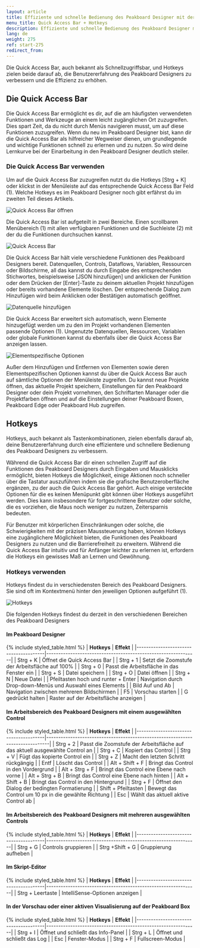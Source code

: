 ```yaml
---
layout: article
title: Effiziente und schnelle Bedienung des Peakboard Designer mit der Quick Access Bar und Hotkeys
menu_title: Quick Access Bar + Hotkeys
description: Effiziente und schnelle Bedienung des Peakboard Designer mit der Quick Access Bar und Hotkeys
lang: de
weight: 275
ref: start-275
redirect_from:
---
```


Die Quick Access Bar, auch bekannt als Schnellzugriffsbar, und Hotkeys zielen beide darauf ab, die Benutzererfahrung des Peakboard Designers zu verbessern und die Effizienz zu erhöhen.

## Die Quick Access Bar

Die Quick Access Bar ermöglicht es dir, auf die am häufigsten verwendeten Funktionen und Werkzeuge an einem leicht zugänglichen Ort zuzugreifen. Dies spart Zeit, da du nicht durch Menüs navigieren musst, um auf diese Funktionen zuzugreifen.
Wenn du neu im Peakboard Designer bist, kann dir die Quick Access Bar als hilfreicher Wegweiser dienen, um grundlegende und wichtige Funktionen schnell zu erlernen und zu nutzen. So wird deine Lernkurve bei der Einarbeitung in den Peakboard Designer deutlich steiler.

### Die Quick Access Bar verwenden

Um auf die Quick Access Bar zuzugreifen nutzt du die Hotkeys [Strg + K] oder klickst in der Menüleiste auf das entsprechende Quick Access Bar Feld (1). Welche Hotkeys es im Peakboard Designer noch gibt erfährst du im zweiten Teil dieses Artikels.

![Quick Access Bar öffnen](/assets/images/get_started/de_quick-access-01.png)

Die Quick Access Bar ist aufgeteilt in zwei Bereiche. Einen scrollbaren Menübereich (1) mit allen verfügbaren Funktionen und die Suchleiste (2) mit der du die Funktionen durchsuchen kannst.

![Quick Access Bar](/assets/images/get_started/de_quick-access-02.png)

Die Quick Access Bar hält viele verschiedene Funktionen des Peakboard Designers bereit.
Datenquellen, Controls, Dataflows, Variablen, Ressourcen oder Bildschirme, all das kannst du durch Eingabe des entsprechenden Stichwortes, beispielsweise [JSON hinzufügen] und anklicken der Funktion oder dem Drücken der [Enter]-Taste zu deinem aktuellen Projekt hinzufügen oder bereits vorhandene Elemente löschen. Der entsprechende Dialog zum Hinzufügen wird beim Anklicken oder Bestätigen automatisch geöffnet.

![Datenquelle hinzufügen](/assets/images/get_started/de_quick-access-03.png)

Die Quick Access Bar erweitert sich automatisch, wenn Elemente hinzugefügt werden um zu den im Projekt vorhandenen Elementen passende Optionen (1). Ungenutzte Datenquellen, Ressourcen, Variablen oder globale Funktionen kannst du ebenfalls über die Quick Access Bar anzeigen lassen.

![Elementspezifische Optionen](/assets/images/get_started/de_quick-access-04.png)

Außer dem Hinzufügen und Entfernen von Elementen sowie deren Elementspezifischen Optionen kannst du über die Quick Access Bar auch auf sämtliche Optionen der Menüleiste zugreifen. Du kannst neue Projekte öffnen, das aktuelle Projekt speichern, Einstellungen für den Peakboard Designer oder dein Projekt vornehmen, den Schriftarten Manager oder die Projektfarben öffnen und auf die Einstellungen deiner Peakboard Boxen, Peakboard Edge oder Peakboard Hub zugreifen.

## Hotkeys

Hotkeys, auch bekannt als Tastenkombinationen, zielen ebenfalls darauf ab, deine Benutzererfahrung durch eine effizientere und schnellere Bedienung des Peakboard Designers zu verbessern.

Während die Quick Access Bar dir einen schnellen Zugriff auf die Funktionen des Peakboard Designers durch Eingaben und Mausklicks ermöglicht, bieten Hotkeys die Möglichkeit, einige Aktionen noch schneller über die Tastatur auszuführen indem sie die grafische Benutzeroberfläche ergänzen, zu der auch die Quick Access Bar gehört. Auch einige versteckte Optionen für die es keinen Menüpunkt gibt können über Hotkeys ausgeführt werden. Dies kann insbesondere für fortgeschrittene Benutzer oder solche, die es vorziehen, die Maus noch weniger zu nutzen, Zeitersparnis bedeuten.

Für Benutzer mit körperlichen Einschränkungen oder solche, die Schwierigkeiten mit der präzisen Maussteuerung haben, können Hotkeys eine zugänglichere Möglichkeit bieten, die Funktionen des Peakboard Designers zu nutzen und die Barrierefreiheit zu erweitern.
Während die Quick Access Bar intuitiv und für Anfänger leichter zu erlernen ist, erfordern die Hotkeys ein gewisses Maß an Lernen und Gewöhnung.

### Hotkeys verwenden

Hotkeys findest du in verschiedensten Bereich des Peakboard Designers. Sie sind oft im Kontextmenü hinter den jeweiligen Optionen aufgeführt (1).

![Hotkeys](/assets/images/get_started/de_hotkeys-01.png)

Die folgenden Hotkeys findest du derzeit in den verschiedenen Bereichen des Peakboard Designers

#### Im Peakboard Designer

{% include styled_table.html %}
| **Hotkeys**                           | **Effekt**                                                    |
|---------------------------------------|---------------------------------------------------------------|
| Strg + K                              | Öffnet die Quick Access Bar                                   |
| Strg + 1                              | Setzt die Zoomstufe der Arbeitsfläche auf 100%                |
| Strg + 0                              | Passt die Arbeitsfläche in das Fenster ein                    |
| Strg + S                              | Datei speichern                                               |
| Strg + O                              | Datei öffnen                                                  |
| Strg + N                              | Neue Datei                                                    |
| Pfeiltasten hoch und runter + Enter   | Navigation durch Drop-down-Menüs und Auswahl eines Elements   |
| Bild Auf und Ab                       | Navigation zwischen mehreren Bildschirmen                     |
| F5                                    | Vorschau starten                                              |
| G gedrückt halten                     | Raster auf der Arbeitsfläche anzeigen                         |

#### Im Arbeitsbereich des Peakboard Designers mit einem ausgewählten Control

{% include styled_table.html %}
| **Hotkeys**                           | **Effekt**                                                                    |
|---------------------------------------|-------------------------------------------------------------------------------|
| Strg + 2                              | Passt die Zoomstufe der Arbeitsfläche auf das aktuell ausgewählte Control an  |
| Strg + C                              | Kopiert das Control                                                           |
| Strg + V                              | Fügt das kopierte Control ein                                                 |
| Strg + Z                              | Macht den letzten Schritt rückgängig                                          |
| Entf                                  | Löscht das Control                                                            |
| Alt + Shift + F                       | Bringt das Control in den Vordergrund                                         |
| Alt + Strg + F                        | Bringt das Control eine Ebene nach vorne                                      |
| Alt + Strg + B                        | Bringt das Control eine Ebene nach hinten                                     |
| Alt + Shift + B                       | Bringt das Control in den Hintergrund                                         |
| Strg + F                              | Öffnet den Dialog der bedingten Formatierung                                  |
| Shift + Pfeiltasten                   | Bewegt das Control um 10 px in die gewählte Richtung                          |
| Esc                                   | Wählt das aktuell aktive Control ab                                           |

#### Im Arbeitsbereich des Peakboard Designers mit mehreren ausgewählten Controls

{% include styled_table.html %}
| **Hotkeys**                           | **Effekt**                                                    |
|---------------------------------------|---------------------------------------------------------------|
| Strg + G                              | Controls gruppieren                                           |
| Strg +Shift + G                       | Gruppierung aufheben                                          |

#### Im Skript-Editor

{% include styled_table.html %}
| **Hotkeys**                           | **Effekt**                                                    |
|---------------------------------------|---------------------------------------------------------------|
| Strg + Leertaste                      | IntelliSense-Optionen anzeigen                                |

#### In der Vorschau oder einer aktiven Visualisierung auf der Peakboard Box

{% include styled_table.html %}
| **Hotkeys**                           | **Effekt**                                                    |
|---------------------------------------|---------------------------------------------------------------|
| Strg + I                                | Öffnet und schließt das Info-Panel                            |
| Strg + L                                | Öffnet und schließt das Log                                   |
| Esc                                     | Fenster-Modus                                                 |
| Strg + F                                | Fullscreen-Modus                                              |
